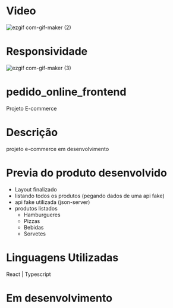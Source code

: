 # Video 
![ezgif com-gif-maker (2)](https://user-images.githubusercontent.com/60902731/216708421-ef7bb8cf-664a-4971-97e7-4025de6f849a.gif)

# Responsividade
![ezgif com-gif-maker (3)](https://user-images.githubusercontent.com/60902731/216709641-2cdc47b6-2f3e-428a-99b8-73ac368121b9.gif)

# pedido_online_frontend
Projeto E-commerce 

# Descrição 
projeto e-commerce em desenvolvimento

# Previa do produto desenvolvido
- Layout finalizado
- listando todos os produtos (pegando dados de uma api fake)
- api fake utilizada (json-server)
- produtos listados
  - Hamburgueres 
  - Pizzas
  - Bebidas
  - Sorvetes


# Linguagens Utilizadas
React | Typescript 

# Em desenvolvimento
